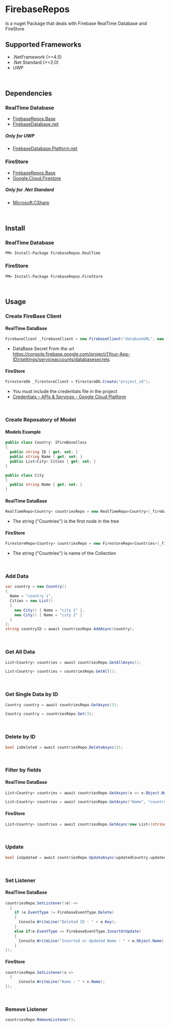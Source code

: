 # FirebaseRepos
Is a nuget Package that deals with Firebase RealTime Database and FireStore
## Supported Frameworks
* .NetFramework (>=4.5)
* .Net Standard (>=2.0)
* UWP
<br/>

## Dependencies
### RealTime Database
* [FirebaseRepos.Base](https://www.nuget.org/packages/FirebaseRepos.Base/)
* [FirebaseDatabase.net](https://www.nuget.org/packages/FirebaseDatabase.net/)
##### Only for UWP
* [FirebaseDatabase.Platform.net](https://www.nuget.org/packages/FirebaseDatabase.Platform.net/)
### FireStore
* [FirebaseRepos.Base](https://www.nuget.org/packages/FirebaseRepos.Base/)
* [Google.Cloud.Firestore](https://www.nuget.org/packages/Google.Cloud.Firestore/)
##### Only for .Net Standard
* [Microsoft.CSharp](https://www.nuget.org/packages/Microsoft.CSharp/)

<br/>

## Install
### RealTime Database
```
PM> Install-Package FirebaseRepos.RealTime
```
### FireStore
```
PM> Install-Package FirebaseRepos.FireStore
```

<br/>

## Usage
### Create FireBase Client
#### RealTime DataBase
```csharp
FirebaseClient _firebaseClient = new FirebaseClient("databaseURL", new FirebaseOptions { AuthTokenAsyncFactory = () => Task.FromResult("DataBase-Secret") });
```
* DataBase Secret From the url https://console.firebase.google.com/project/{Your-App-ID}/settings/serviceaccounts/databasesecrets
#### FireStore
```csharp
FirestoreDb _firestoreClient = FirestoreDb.Create("project_id");
```
* You must include the credentials file in the project
* [Credentials – APIs & Services - Google Cloud Platform](https://console.cloud.google.com/apis/credentials)
<br/>

### Create Reposatory of Model
#### Models Example
```csharp
public class Country: IFireBaseClass
{
  public string ID { get; set; }
  public string Name { get; set; }
  public List<City> Cities { get; set; }
}

public class City
{
  public string Name { get; set; }
}
```
#### RealTime DataBase
```csharp
RealTimeRepo<Country> countriesRepo = new RealTimeRepo<Country>(_firebaseClient.Child("Countries"));
```
* The string ("Countries") is the first node in the tree
#### FireStore
```csharp
FirestoreRepo<Country> countriesRepo = new FirestoreRepo<Countries>(_firestoreClient.Collection("Countries"));
```
* The string ("Countries") is name of the Collection
<br/>

### Add Data
```csharp
var country = new Country()
{
  Name = "country 1",
  Cities = new List()
  {
    new City() { Name = "city 1" },
    new City() { Name = "city 2" }
  }
};
string countryID = await countriesRepo.AddAsync(country);
```
<br/>

### Get All Data
```csharp
List<Country> countries = await countriesRepo.GetAllAsync();
```
```csharp
List<Country> countries = countriesRepo.GetAll();
```
<br/>

### Get Single Data by ID 
```csharp
Country country = await countriesRepo.GetAsync(3);
```
```csharp
Country country = countriesRepo.Get(3);
```
<br/>

### Delete by ID
```csharp
bool isDeleted = await countriesRepo.DeleteAsync(3);
```

<br/>

### Filter by fields
#### RealTime DataBase
```csharp
List<Country> countries = await countriesRepo.GetAsync(x => x.Object.Name == "country");
```
```csharp
List<Country> countries = await countriesRepo.GetAsync("Name", "country");
```
#### FireStore
```csharp
List<Country> countries = await countriesRepo.GetAsync(new List<(string fieldName, object value)> { ("Name", "country"));
```
<br/>

### Update
```csharp
bool isUpdated = await countriesRepo.UpdateAsync(updatedCountry,updatedCountry.ID);
```

<br/>

### Set Listener

#### RealTime DataBase
```csharp
countriesRepo.SetListener((e) =>
  {
    if (e.EventType != FirebaseEventType.Delete)
    {
      Console.WriteLine("Deleted ID : " + e.Key);
    }
    else if(e.EventType == FirebaseEventType.InsertOrUpdate)
    {
      Console.WriteLine("Inserted or Updated Name : " + e.Object.Name);
    }
});
```
#### FireStore
```csharp
countriesRepo.SetListener(x =>
  {
      Console.WriteLine("Name : " + x.Name);
});
```

<br/>

### Remove Listener

```csharp
countriesRepo.RemoveListener();
```
